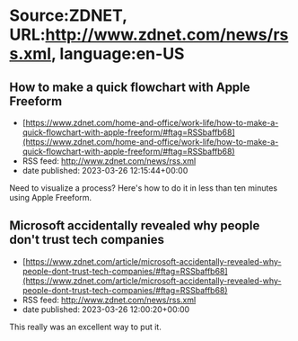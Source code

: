 # Source:ZDNET, URL:http://www.zdnet.com/news/rss.xml, language:en-US

## How to make a quick flowchart with Apple Freeform
 - [https://www.zdnet.com/home-and-office/work-life/how-to-make-a-quick-flowchart-with-apple-freeform/#ftag=RSSbaffb68](https://www.zdnet.com/home-and-office/work-life/how-to-make-a-quick-flowchart-with-apple-freeform/#ftag=RSSbaffb68)
 - RSS feed: http://www.zdnet.com/news/rss.xml
 - date published: 2023-03-26 12:15:44+00:00

Need to visualize a process? Here's how to do it in less than ten minutes using Apple Freeform.

## Microsoft accidentally revealed why people don't trust tech companies
 - [https://www.zdnet.com/article/microsoft-accidentally-revealed-why-people-dont-trust-tech-companies/#ftag=RSSbaffb68](https://www.zdnet.com/article/microsoft-accidentally-revealed-why-people-dont-trust-tech-companies/#ftag=RSSbaffb68)
 - RSS feed: http://www.zdnet.com/news/rss.xml
 - date published: 2023-03-26 12:00:20+00:00

This really was an excellent way to put it.

